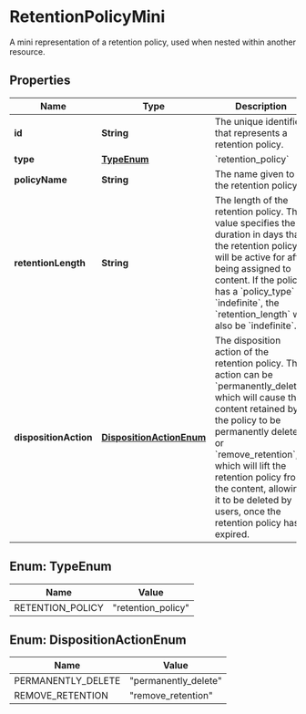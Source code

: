 

# RetentionPolicyMini

A mini representation of a retention policy, used when nested within another resource.

## Properties

| Name | Type | Description | Notes |
|------------ | ------------- | ------------- | -------------|
|**id** | **String** | The unique identifier that represents a retention policy. |  |
|**type** | [**TypeEnum**](#TypeEnum) | &#x60;retention_policy&#x60; |  |
|**policyName** | **String** | The name given to the retention policy. |  [optional] |
|**retentionLength** | **String** | The length of the retention policy. This value specifies the duration in days that the retention policy will be active for after being assigned to content.  If the policy has a &#x60;policy_type&#x60; of &#x60;indefinite&#x60;, the &#x60;retention_length&#x60; will also be &#x60;indefinite&#x60;. |  [optional] |
|**dispositionAction** | [**DispositionActionEnum**](#DispositionActionEnum) | The disposition action of the retention policy. This action can be &#x60;permanently_delete&#x60;, which will cause the content retained by the policy to be permanently deleted, or &#x60;remove_retention&#x60;, which will lift the retention policy from the content, allowing it to be deleted by users, once the retention policy has expired. |  [optional] |



## Enum: TypeEnum

| Name | Value |
|---- | -----|
| RETENTION_POLICY | &quot;retention_policy&quot; |



## Enum: DispositionActionEnum

| Name | Value |
|---- | -----|
| PERMANENTLY_DELETE | &quot;permanently_delete&quot; |
| REMOVE_RETENTION | &quot;remove_retention&quot; |



